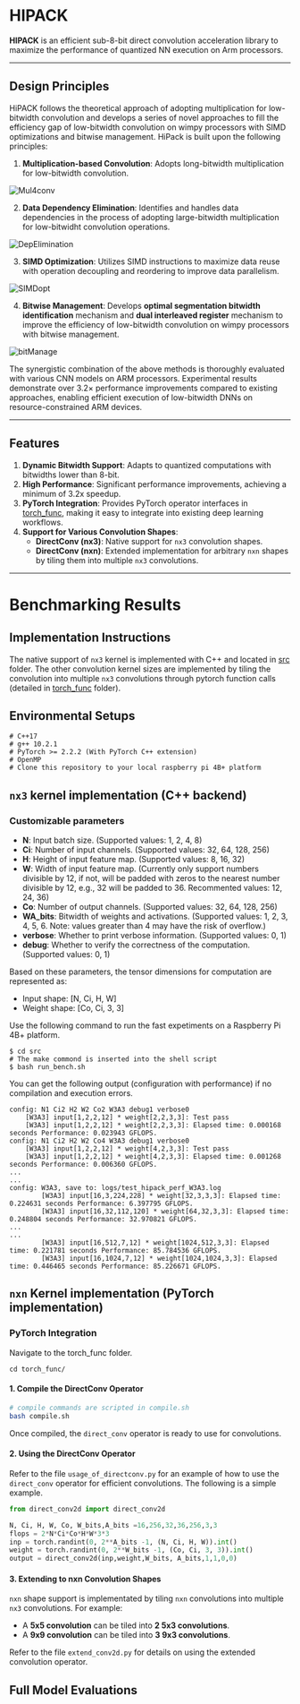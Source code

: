 # HIPACK

**HIPACK** is an efficient sub-8-bit direct convolution acceleration library to maximize the performance of quantized NN execution on Arm processors.

---

## Design Principles

HiPACK follows the theoretical approach of adopting multiplication for low-bitwidth convolution and develops a series of novel approaches to fill the efficiency gap of low-bitwidth convolution on wimpy processors with SIMD optimizations and bitwise management. 
HiPack is built upon the following principles:
1. **Multiplication-based Convolution**: Adopts long-bitwidth multiplication for low-bitwidth convolution. 

![Mul4conv](./figures/figure4-crop.png)

2. **Data Dependency Elimination**: Identifies and handles data dependencies in the process of adopting large-bitwidth multiplication for low-bitwidht convolution operations.

![DepElimination](./figures/wide-mul-and-unpack-crop.png)

3. **SIMD Optimization**: Utilizes SIMD instructions to maximize data reuse with operation decoupling and reordering to improve data parallelism.

![SIMDopt](./figures/blocking-simd-opt-crop.png)

4. **Bitwise Management**: Develops **optimal segmentation bitwidth identification** mechanism and **dual interleaved register** mechanism to improve the efficiency of low-bitwidth convolution on wimpy processors with bitwise management. 

![bitManage](./figures/dic-crop.png)

The synergistic combination of the above methods is thoroughly evaluated with various CNN models on ARM processors. Experimental results demonstrate over $3.2\times$ performance improvements compared to existing approaches, enabling efficient execution of low-bitwidth DNNs on resource-constrained ARM devices.

---

## Features

1. **Dynamic Bitwidth Support**: Adapts to quantized computations with bitwidths lower than 8-bit.
2. **High Performance**: Significant performance improvements, achieving a minimum of 3.2x speedup.
3. **PyTorch Integration**: Provides PyTorch operator interfaces in [torch_func](./torch_func/README.md), making it easy to integrate into existing deep learning workflows.
4. **Support for Various Convolution Shapes**:
   - **DirectConv (nx3)**: Native support for `nx3` convolution shapes.
   - **DirectConv (nxn)**: Extended implementation for arbitrary `nxn` shapes by tiling them into multiple `nx3` convolutions.

---
# Benchmarking Results

## Implementation Instructions

The native support of `nx3` kernel is implemented with C++ and located in [src](./src) folder. The other convolution kernel sizes are implemented by tiling the convolution into multiple `nx3` convolutions through pytorch function calls (detailed in [torch_func](./torch_func/README.md) folder).

## Environmental Setups

```shell
# C++17
# g++ 10.2.1 
# PyTorch >= 2.2.2 (With PyTorch C++ extension)
# OpenMP
# Clone this repository to your local raspberry pi 4B+ platform
```

## `nx3` kernel implementation (C++ backend)

### Customizable parameters
- **N**: Input batch size. (Supported values: 1, 2, 4, 8)
- **Ci**: Number of input channels. (Supported values: 32, 64, 128, 256)
- **H**: Height of input feature map. (Supported values: 8, 16, 32)
- **W**: Width of input feature map. (Currently only support numbers divisible by 12, if not, will be padded with zeros to the nearest number divisible by 12, e.g., 32 will be padded to 36. Recommented values: 12, 24, 36)
- **Co**: Number of output channels. (Supported values: 32, 64, 128, 256)
- **WA_bits**: Bitwidth of weights and activations. (Supported values: 1, 2, 3, 4, 5, 6. Note: values greater than 4 may have the risk of overflow.)
- **verbose**: Whether to print verbose information. (Supported values: 0, 1)
- **debug**: Whether to verify the correctness of the computation. (Supported values: 0, 1)

Based on these parameters, the tensor dimensions for computation are represented as:
- Input shape: [N, Ci, H, W]
- Weight shape: [Co, Ci, 3, 3]

Use the following command to run the fast expetiments on a Raspberry Pi 4B+ platform.
```shell
$ cd src
# The make commond is inserted into the shell script
$ bash run_bench.sh
```
You can get the following output (configuration with performance) if no compilation and execution errors.
```
config: N1 Ci2 H2 W2 Co2 W3A3 debug1 verbose0
	[W3A3] input[1,2,2,12] * weight[2,2,3,3]: Test pass
	[W3A3] input[1,2,2,12] * weight[2,2,3,3]: Elapsed time: 0.000168 seconds Performance: 0.023943 GFLOPS.
config: N1 Ci2 H2 W2 Co4 W3A3 debug1 verbose0
	[W3A3] input[1,2,2,12] * weight[4,2,3,3]: Test pass
	[W3A3] input[1,2,2,12] * weight[4,2,3,3]: Elapsed time: 0.001268 seconds Performance: 0.006360 GFLOPS.
...
...
config: W3A3, save to: logs/test_hipack_perf_W3A3.log
        [W3A3] input[16,3,224,228] * weight[32,3,3,3]: Elapsed time: 0.224631 seconds Performance: 6.397795 GFLOPS.
        [W3A3] input[16,32,112,120] * weight[64,32,3,3]: Elapsed time: 0.248804 seconds Performance: 32.970821 GFLOPS.
...
...
        [W3A3] input[16,512,7,12] * weight[1024,512,3,3]: Elapsed time: 0.221781 seconds Performance: 85.784536 GFLOPS.
        [W3A3] input[16,1024,7,12] * weight[1024,1024,3,3]: Elapsed time: 0.446465 seconds Performance: 85.226671 GFLOPS.
```

## `nxn` Kernel implementation (PyTorch implementation)

### PyTorch Integration

Navigate to the torch_func folder.

```shell
cd torch_func/
```

#### 1. Compile the DirectConv Operator

```bash
# compile commands are scripted in compile.sh
bash compile.sh
```
Once compiled, the `direct_conv` operator is ready to use for convolutions.


#### 2. Using the DirectConv Operator

Refer to the file `usage_of_directconv.py` for an example of how to use the `direct_conv` operator for efficient convolutions.
The following is a simple example.

```python
from direct_conv2d import direct_conv2d

N, Ci, H, W, Co, W_bits,A_bits =16,256,32,36,256,3,3
flops = 2*N*Ci*Co*H*W*3*3
inp = torch.randint(0, 2**A_bits -1, (N, Ci, H, W)).int()
weight = torch.randint(0, 2**W_bits -1, (Co, Ci, 3, 3)).int()
output = direct_conv2d(inp,weight,W_bits, A_bits,1,1,0,0)
```

#### 3. Extending to nxn Convolution Shapes

`nxn` shape support is implementated by tiling `nxn` convolutions into multiple `nx3` convolutions. For example:
- A **5x5 convolution** can be tiled into **2 5x3 convolutions**.
- A **9x9 convolution** can be tiled into **3 9x3 convolutions**.

Refer to the file `extend_conv2d.py` for details on using the extended convolution operator.


## Full Model Evaluations